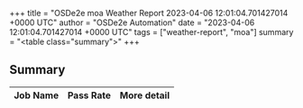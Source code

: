 +++
title = "OSDe2e moa Weather Report 2023-04-06 12:01:04.701427014 +0000 UTC"
author = "OSDe2e Automation"
date = "2023-04-06 12:01:04.701427014 +0000 UTC"
tags = ["weather-report", "moa"]
summary = "<table class=\"summary\"></table>"
+++
## Summary

| Job Name | Pass Rate | More detail |
|----------|-----------|-------------|




